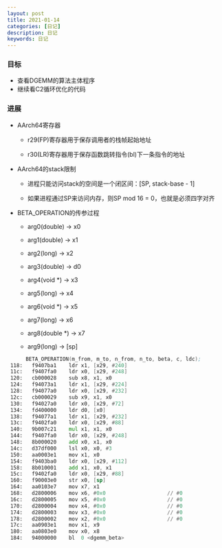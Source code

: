 ```yaml
---
layout: post
title: 2021-01-14
categories: [日记]
description: 日记
keywords: 日记
---
```


### 目标
- 查看DGEMM的算法主体程序
- 继续看C2循环优化的代码

### 进展

- AArch64寄存器

  - r29(FP)寄存器用于保存调用者的栈帧起始地址

  - r30(LR)寄存器用于保存函数跳转指令(bl)下一条指令的地址

- AArch64的stack限制

  - 进程只能访问stack的空间是一个闭区间：[SP, stack-base - 1]

  - 如果进程通过SP来访问内存，则SP mod 16 = 0，也就是必须四字对齐

- BETA_OPERATION的传参过程

  - arg0(double) -> x0

  - arg1(double) -> x1

  - arg2(long) -> x2

  - arg3(double) -> d0

  - arg4(void \*) -> x3

  - arg5(long) -> x4

  - arg6(void \*) -> x5

  - arg7(long) -> x6

  - arg8(double \*) -> x7

  - arg9(long) -> [sp]

```asm
  	  BETA_OPERATION(m_from, m_to, n_from, n_to, beta, c, ldc);
 118:	f9407ba1 	ldr	x1, [x29, #240]
 11c:	f9407fa0 	ldr	x0, [x29, #248]
 120:	cb000028 	sub	x8, x1, x0
 124:	f94073a1 	ldr	x1, [x29, #224]
 128:	f94077a0 	ldr	x0, [x29, #232]
 12c:	cb000029 	sub	x9, x1, x0
 130:	f94027a0 	ldr	x0, [x29, #72]
 134:	fd400000 	ldr	d0, [x0]
 138:	f94077a1 	ldr	x1, [x29, #232]
 13c:	f9402fa0 	ldr	x0, [x29, #88]
 140:	9b007c21 	mul	x1, x1, x0
 144:	f9407fa0 	ldr	x0, [x29, #248]
 148:	8b000020 	add	x0, x1, x0
 14c:	d37df000 	lsl	x0, x0, #3
 150:	aa0003e1 	mov	x1, x0
 154:	f9403ba0 	ldr	x0, [x29, #112]
 158:	8b010001 	add	x1, x0, x1
 15c:	f9402fa0 	ldr	x0, [x29, #88]
 160:	f90003e0 	str	x0, [sp]
 164:	aa0103e7 	mov	x7, x1
 168:	d2800006 	mov	x6, #0x0                   	// #0
 16c:	d2800005 	mov	x5, #0x0                   	// #0
 170:	d2800004 	mov	x4, #0x0                   	// #0
 174:	d2800003 	mov	x3, #0x0                   	// #0
 178:	d2800002 	mov	x2, #0x0                   	// #0
 17c:	aa0903e1 	mov	x1, x9
 180:	aa0803e0 	mov	x0, x8
 184:	94000000 	bl	0 <dgemm_beta>
```
